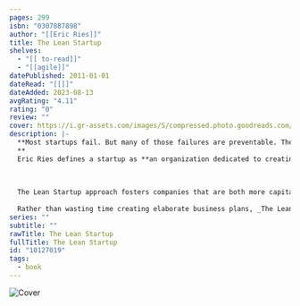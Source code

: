 ```yaml
---
pages: 299
isbn: "0307887898"
author: "[[Eric Ries]]"
title: The Lean Startup
shelves:
  - "[[ to-read]]"
  - "[[agile]]"
datePublished: 2011-01-01
dateRead: "[[]]"
dateAdded: 2023-08-13
avgRating: "4.11"
rating: "0"
review: ""
cover: https://i.gr-assets.com/images/S/compressed.photo.goodreads.com/books/1629999184l/10127019._SY475_.jpg
description: |-
  **Most startups fail. But many of those failures are preventable. The Lean Startup is a new approach being adopted across the globe, changing the way companies are built and new products are launched.  
  **  
  Eric Ries defines a startup as **an organization dedicated to creating something new under conditions of extreme uncertainty**. This is just as true for one person in a garage or a group of seasoned professionals in a Fortune 500 boardroom. What they have in common is a mission to penetrate that fog of uncertainty to discover a successful path to a sustainable business.  
    
    
    
  The Lean Startup approach fosters companies that are both more capital efficient and that leverage human creativity more effectively. Inspired by lessons from lean manufacturing, it relies on "validated learning," rapid scientific experimentation, as well as a number of counter-intuitive practices that shorten product development cycles, measure actual progress without resorting to vanity metrics, and learn what customers really want. It enables a company to shift directions with agility, altering plans inch by inch, minute by minute.  
    
  Rather than wasting time creating elaborate business plans, _The Lean Startup_ offers entrepreneurs - in companies of all sizes - a way to test their vision continuously, to adapt and adjust before it's too late. Ries provides a scientific approach to creating and managing successful startups in a age when companies need to innovate more than ever.
series: ""
subtitle: ""
rawTitle: The Lean Startup
fullTitle: The Lean Startup
id: "10127019"
tags:
  - book
---
```

![Cover](https:&#x2F;&#x2F;i.gr-assets.com&#x2F;images&#x2F;S&#x2F;compressed.photo.goodreads.com&#x2F;books&#x2F;1629999184l&#x2F;10127019._SY475_.jpg)

